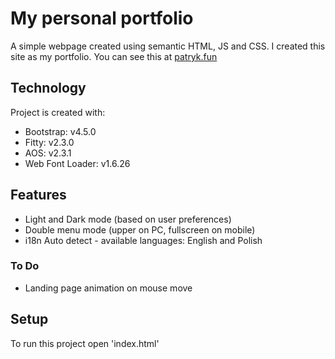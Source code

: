 # My personal portfolio
A simple webpage created using semantic HTML, JS and CSS. I created this site as my portfolio. You can see this at [patryk.fun](https://patryk.fun)

## Technology
Project is created with:
*  Bootstrap: v4.5.0
*  Fitty: v2.3.0
*  AOS: v2.3.1
*  Web Font Loader: v1.6.26

## Features
*  Light and Dark mode (based on user preferences)
*  Double menu mode (upper on PC, fullscreen on mobile)
*  i18n Auto detect - available languages: English and Polish
### To Do
*  Landing page animation on mouse move

## Setup
To run this project open 'index.html'
